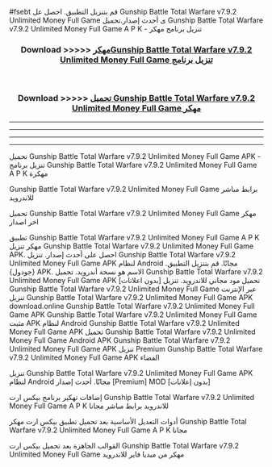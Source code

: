 #fsebt قم بتنزيل التطبيق. احصل عل Gunship Battle Total Warfare v7.9.2 Unlimited Money Full Game  ى أحدث إصدار.تحميل Gunship Battle Total Warfare v7.9.2 Unlimited Money Full Game  A P K - تنزيل برنامج مهكر



<div align="center">
<h3>Download >>>>> <a href="https://ar-sites.web.app/?ar= Gunship Battle Total Warfare v7.9.2 Unlimited Money Full Game ">مهكرGunship Battle Total Warfare v7.9.2 Unlimited Money Full Game  تنزيل برنامج</a></h3><br>

<h3>Download >>>>> <a href="https://ar-sites.web.app/?ar= Gunship Battle Total Warfare v7.9.2 Unlimited Money Full Game ">تحميل Gunship Battle Total Warfare v7.9.2 Unlimited Money Full Game  مهكر</a></h3>
</div>


----------------------------------------------------------

----------------------------------------------------------

----------------------------------------------------------

----------------------------------------------------------


تحميل Gunship Battle Total Warfare v7.9.2 Unlimited Money Full Game  APK - تنزيل برنامج Gunship Battle Total Warfare v7.9.2 Unlimited Money Full Game  A P K مهكرة

Gunship Battle Total Warfare v7.9.2 Unlimited Money Full Game  برابط مباشر للاندرويد

تحميل Gunship Battle Total Warfare v7.9.2 Unlimited Money Full Game  مهكر اخر اصدار

تطبيق Gunship Battle Total Warfare v7.9.2 Unlimited Money Full Game  A P K مهكر
تنزيل Gunship Battle Total Warfare v7.9.2 Unlimited Money Full Game  APK. احصل على أحدث إصدار.
تنزيل Gunship Battle Total Warfare v7.9.2 Unlimited Money Full Game  APK لنظام Android مجانًا.
قم بتنزيل التطبيق. {جودول} APK. الاسم هو نسخة أندرويد.
تحميل Gunship Battle Total Warfare v7.9.2 Unlimited Money Full Game  APK [بدون اعلانات]
تحميل مود مجاني للاندرويد.
تنزيل Gunship Battle Total Warfare v7.9.2 Unlimited Money Full Game  عبر الإنترنت
تنزيل Gunship Battle Total Warfare v7.9.2 Unlimited Money Full Game  APK
download.online Gunship Battle Total Warfare v7.9.2 Unlimited Money Full Game  APK
Gunship Battle Total Warfare v7.9.2 Unlimited Money Full Game  مثبت APK لنظام Android
Gunship Battle Total Warfare v7.9.2 Unlimited Money Full Game  APK
تحميل Gunship Battle Total Warfare v7.9.2 Unlimited Money Full Game  Android APK
Gunship Battle Total Warfare v7.9.2 Unlimited Money Full Game  APK تنزيل Premium
Gunship Battle Total Warfare v7.9.2 Unlimited Money Full Game  APK الفضاء

تنزيل Gunship Battle Total Warfare v7.9.2 Unlimited Money Full Game  APK لنظام Android مجانًا. أحدث إصدار [Premium] MOD [بدون إعلانات]

إضافات تهكير برنامج بيكس ارت Gunship Battle Total Warfare v7.9.2 Unlimited Money Full Game  A P K للاندرويد برابط مباشر مجانا

أدوات التعديل الأساسية بعد تحميل تطبيق بيكس ارت مهكر Gunship Battle Total Warfare v7.9.2 Unlimited Money Full Game  A P K مجانا

القوالب الجاهزة بعد تحميل بيكس ارت Gunship Battle Total Warfare v7.9.2 Unlimited Money Full Game  مهكر من ميديا فاير للاندرويد



